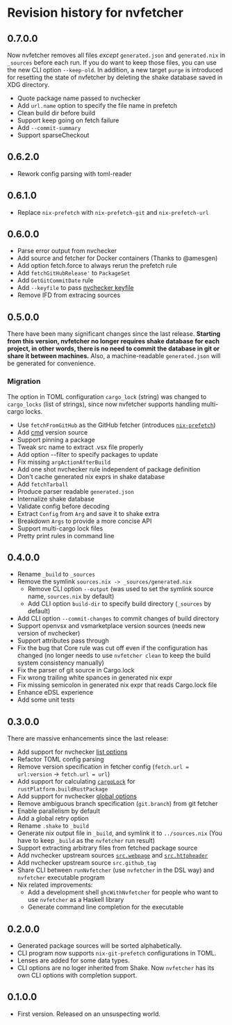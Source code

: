 # Revision history for nvfetcher

## 0.7.0.0

Now nvfetcher removes all files *except* `generated.json` and `generated.nix` in `_sources` before each run. If you do want to keep those files, you can use the new CLI option `--keep-old`. In addition, a new target `purge` is introduced for resetting the state of nvfetcher by deleting the shake database saved in XDG directory. 

* Quote package name passed to nvchecker
* Add `url.name` option to specify the file name in prefetch
* Clean build dir before build
* Support keep going on fetch failure
* Add `--commit-summary`
* Support sparseCheckout

## 0.6.2.0

* Rework config parsing with toml-reader

## 0.6.1.0

* Replace `nix-prefetch` with `nix-prefetch-git` and `nix-prefetch-url`

## 0.6.0.0

* Parse error output from nvchecker
* Add source and fetcher for Docker containers (Thanks to @amesgen)
* Add option fetch.force to always rerun the prefetch rule
* Add `fetchGitHubRelease'` to `PackageSet` 
* Add `GetGitCommitDate` rule
* Add `--keyfile` to pass [nvchecker keyfile](https://nvchecker.readthedocs.io/en/latest/usage.html#configuration-table)
* Remove IFD from extracing sources

## 0.5.0.0

There have been many significant changes since the last release.
**Starting from this version, nvfetcher no longer requires shake database for each project,
in other words, there is no need to commit the database in git or share it between machines.**
Also, a machine-readable `generated.json` will be generated for convenience.

### Migration

The option in TOML configuration `cargo_lock` (string) was changed to `cargo_locks` (list of strings), since now nvfetcher supports handling multi-cargo locks.

* Use `fetchFromGitHub` as the GitHub fetcher (introduces [`nix-prefetch`](https://github.com/msteen/nix-prefetch))
* Add [cmd](https://nvchecker.readthedocs.io/en/latest/usage.html#find-with-a-command) version source
* Support pinning a package
* Tweak src name to extract .vsx file properly
* Add option --filter to specify packages to update
* Fix missing `argActionAfterBuild`
* Add one shot nvchecker rule independent of package definition
* Don't cache generated nix exprs in shake database
* Add `fetchTarball`
* Produce parser readable `generated.json`
* Internalize shake database
* Validate config before decoding
* Extract `Config` from `Arg` and save it to shake extra
* Breakdown `Args` to provide a more concise API
* Support multi-cargo lock files
* Pretty print rules in command line

## 0.4.0.0

* Rename `_build` to `_sources`
* Remove the symlink `sources.nix -> _sources/generated.nix`
  * Remove CLI option `--output` (was used to set the symlink source name, `sources.nix` by default)
  * Add CLI option `build-dir` to specify build directory (`_sources` by default)
* Add CLI option `--commit-changes` to commit changes of build directory
* Support openvsx and vsmarketplace version sources (needs new version of nvchecker)
* Support attributes pass through
* Fix the bug that Core rule was cut off even if the configuration has changed
(no longer needs to use `nvfetcher clean` to keep the build system consistency manually)
* Fix the parser of git source in Cargo.lock
* Fix wrong trailing white spances in generated nix expr
* Fix missing semicolon in generated nix expr that reads Cargo.lock file
* Enhance eDSL experience
* Add some unit tests

## 0.3.0.0

There are massive enhancements since the last release:

* Add support for nvchecker [list options](https://nvchecker.readthedocs.io/en/latest/usage.html#list-options)
* Refactor TOML config parsing
* Remove version specification in fetcher config (`fetch.url = url:version` -> `fetch.url = url`)
* Add support for calculating [`cargoLock`](https://github.com/NixOS/nixpkgs/blob/master/doc/languages-frameworks/rust.section.md#importing-a-cargolock-file) for `rustPlatform.buildRustPackage`
* Add support for nvchecker [global options](https://nvchecker.readthedocs.io/en/latest/usage.html#global-options)
* Remove ambiguous branch specification (`git.branch`) from git fetcher
* Enable parallelism by default
* Add a global retry option
* Rename `.shake` to `_build`
* Generate nix output file in `_build`, and symlink it to `../sources.nix` (You have to keep `_build` as the `nvfetcher` run result)
* Support extracting arbitrary files from fetched package source
* Add nvchecker upstream sources [`src.webpage`](https://nvchecker.readthedocs.io/en/latest/usage.html#search-in-a-webpage) and [`src.httpheader`](https://nvchecker.readthedocs.io/en/latest/usage.html#search-in-an-http-header)
* Add nvchecker upstream source `src.github_tag`
* Share CLI between `runNvfetcher` (use `nvfetcher` in the DSL way) and `nvfetcher` executable program 
* Nix related improvements:
  * Add a development shell `ghcWithNvfetcher` for people who want to use `nvfetcher` as a Haskell library
  * Generate command line completion for the executable
   

## 0.2.0.0

* Generated package sources will be sorted alphabetically.
* CLI program now supports `nix-git-prefetch` configurations in TOML.
* Lenses are added for some data types.
* CLI options are no loger inherited from Shake. Now `nvfetcher` has its own CLI options with completion support.

## 0.1.0.0

* First version. Released on an unsuspecting world.

